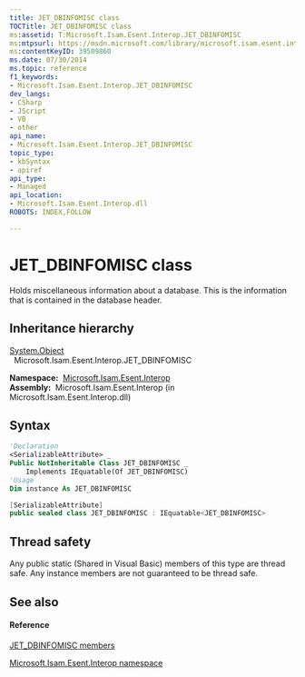 ```yaml
---
title: JET_DBINFOMISC class
TOCTitle: JET_DBINFOMISC class
ms:assetid: T:Microsoft.Isam.Esent.Interop.JET_DBINFOMISC
ms:mtpsurl: https://msdn.microsoft.com/library/microsoft.isam.esent.interop.jet_dbinfomisc(v=EXCHG.10)
ms:contentKeyID: 39509860
ms.date: 07/30/2014
ms.topic: reference
f1_keywords:
- Microsoft.Isam.Esent.Interop.JET_DBINFOMISC
dev_langs:
- CSharp
- JScript
- VB
- other
api_name: 
- Microsoft.Isam.Esent.Interop.JET_DBINFOMISC
topic_type: 
- kbSyntax
- apiref
api_type: 
- Managed
api_location: 
- Microsoft.Isam.Esent.Interop.dll
ROBOTS: INDEX,FOLLOW

---
```


# JET_DBINFOMISC class

Holds miscellaneous information about a database. This is the information that is contained in the database header.

## Inheritance hierarchy

[System.Object](/dotnet/api/system.object)  
  Microsoft.Isam.Esent.Interop.JET_DBINFOMISC  

**Namespace:**  [Microsoft.Isam.Esent.Interop](hh596136\(v=exchg.10\).md)  
**Assembly:**  Microsoft.Isam.Esent.Interop (in Microsoft.Isam.Esent.Interop.dll)

## Syntax

``` vb
'Declaration
<SerializableAttribute> _
Public NotInheritable Class JET_DBINFOMISC _
    Implements IEquatable(Of JET_DBINFOMISC)
'Usage
Dim instance As JET_DBINFOMISC
```

``` csharp
[SerializableAttribute]
public sealed class JET_DBINFOMISC : IEquatable<JET_DBINFOMISC>
```

## Thread safety

Any public static (Shared in Visual Basic) members of this type are thread safe. Any instance members are not guaranteed to be thread safe.

## See also

#### Reference

[JET_DBINFOMISC members](hh566148\(v=exchg.10\).md)

[Microsoft.Isam.Esent.Interop namespace](hh596136\(v=exchg.10\).md)